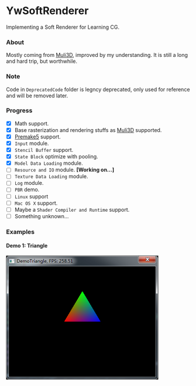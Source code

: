 # YwSoftRenderer
Implementing a Soft Renderer for Learning CG.

### About
Mostly coming from [Muli3D](http://muli3d.sourceforge.net/), improved by my understanding. It is still a long and hard trip, but worthwhile.

### Note
Code in `DeprecatedCode` folder is legncy deprecated, only used for reference and will be removed later.

### Progress
- [x] Math support.
- [x] Base rasterization and rendering stuffs as [Muli3D](http://muli3d.sourceforge.net/) supported.
- [x] [Premake5](https://premake.github.io/) support.
- [x] `Input` module.
- [x] `Stencil Buffer` support.
- [x] `State Block` optimize with pooling.
- [x] `Model Data Loading` module.
- [ ] `Resource and IO` module. **[Working on...]**
- [ ] `Texture Data Loading` module.
- [ ] `Log` module.
- [ ] `PBR` demo.
- [ ] `Linux` support
- [ ] `Mac OS X` support.
- [ ] Maybe a `Shader Compiler and Runtime` support.
- [ ] Something unknown...

### Examples

#### Demo 1: Triangle
![Demo 1 Triangle](Demo-1-Triangle.png)
